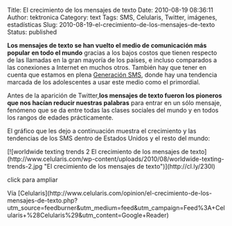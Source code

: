 Title: El crecimiento de los mensajes de texto
Date: 2010-08-19 08:36:11
Author: tektronica
Category: text
Tags: SMS, Celularis, Twitter, imágenes, estadísticas
Slug: 2010-08-19-el-crecimiento-de-los-mensajes-de-texto
Status: published

**Los mensajes de texto se han vuelto el medio de comunicación más
popular en todo el mundo** gracias a los bajos costos que tienen
respecto de las llamadas en la gran mayoría de los países, e incluso
comparados a las conexiones a Internet en muchos otros. También hay que
tener en cuenta que estamos en plena [Generación
SMS](http://www.celularis.com/noticias/la-generacion-sms-detesta-las-llamadas.php),
donde hay una tendencia marcada de los adolescentes a usar este medio
como el primordial.<!-- more -->



</p>

Antes de la aparición de Twitter,**los mensajes de texto fueron los
pioneros que nos hacían reducir nuestras palabras** para entrar en un
sólo mensaje, fenómeno que se da entre todas las clases sociales del
mundo y en todos los rangos de edades prácticamente.



</p>

El gráfico que les dejo a continuación muestra el crecimiento y las
tendencias de los SMS dentro de Estados Unidos y el resto del mundo:



</p>
[![worldwide texting trends 2 El crecimiento de los mensajes de
texto](http://www.celularis.com/wp-content/uploads/2010/08/worldwide-texting-trends-2.jpg "El crecimiento de los mensajes de texto")](http://cl.ly/230l)

click para ampliar



</p>
Vía
[Celularis](http://www.celularis.com/opinion/el-crecimiento-de-los-mensajes-de-texto.php?utm_source=feedburner&utm_medium=feed&utm_campaign=Feed%3A+Celularis+%28Celularis%29&utm_content=Google+Reader)
